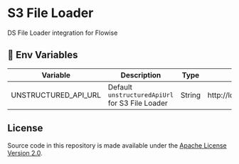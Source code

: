 # S3 File Loader

DS File Loader integration for Flowise

## 🌱 Env Variables

| Variable             | Description                                     | Type   | Default                                  |
| -------------------- | ----------------------------------------------- | ------ | ---------------------------------------- |
| UNSTRUCTURED_API_URL | Default `unstructuredApiUrl` for S3 File Loader | String | http://localhost:8000/general/v0/general |

## License

Source code in this repository is made available under the [Apache License Version 2.0](https://github.com/FlowiseAI/Flowise/blob/master/LICENSE.md).
